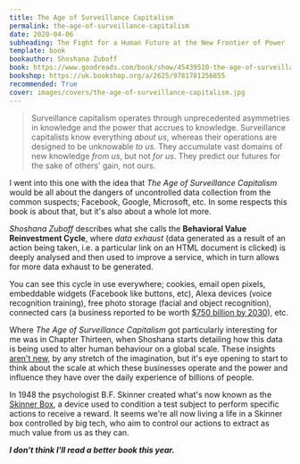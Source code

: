 ```yaml
---
title: The Age of Surveillance Capitalism
permalink: the-age-of-surveillance-capitalism
date: 2020-04-06
subheading: The Fight for a Human Future at the New Frontier of Power
template: book
bookauthor: Shoshana Zuboff
book: https://www.goodreads.com/book/show/45439510-the-age-of-surveillance-capitalism
bookshop: https://uk.bookshop.org/a/2625/9781781256855
recommended: True
cover: images/covers/the-age-of-surveillance-capitalism.jpg
---
```


> Surveillance capitalism operates through unprecedented asymmetries in knowledge and the power that accrues to knowledge. Surveillance capitalists know everything *about us*, whereas their operations are designed to be unknowable *to us*. They accumulate vast domains of new knowledge *from us*, but not *for us*. They predict our futures for the sake of others' gain, not ours.

I went into this one with the idea that *The Age of Surveillance Capitalism* would be all about the dangers of uncontrolled data collection from the common suspects; Facebook, Google, Microsoft, etc. In some respects this book is about that, but it's also about a whole lot more. 

*Shoshana Zuboff* describes what she calls the **Behavioral Value Reinvestment Cycle**, where *data exhaust* (data generated as a result of an action being taken, i.e. a particular link on an HTML document is clicked) is deeply analysed and then used to improve a service, which in turn allows for more data exhaust to be generated.

You can see this cycle in use everywhere; cookies, email open pixels, embeddable widgets (Facebook like buttons, etc), Alexa devices  (voice recognition training), free photo storage (facial and object recognition), connected cars (a business reported to be worth [$750 billion by 2030](https://www.businessinsider.com/car-data-business-mckinsey-and-co-report-2016-10?r=UK)), etc.

Where *The Age of Surveillance Capitalism* got particularly interesting for me was in Chapter Thirteen, when Shoshana starts detailing how this data is being used to alter human behaviour on a global scale. These insights [aren't new](https://www.theguardian.com/technology/2014/oct/02/facebook-sorry-secret-psychological-experiment-users), by any stretch of the imagination, but it's eye opening to start to think about the scale at which these businesses operate and the power and influence they have over the daily experience of billions of people.

In 1948 the psychologist B.F. Skinner created what's now known as the [Skinner Box](https://en.wikipedia.org/wiki/Operant_conditioning_chamber), a device used to condition a test subject to perform specific actions to receive a reward. It seems we're all now living a life in a Skinner box controlled by big tech, who aim to control our actions to extract as much value from us as they can.

***I don't think I'll read a better book this year.***